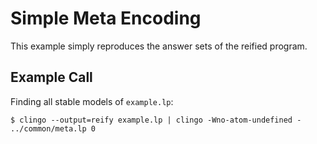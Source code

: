 # Simple Meta Encoding

This example simply reproduces the answer sets of the reified program.


## Example Call

Finding all stable models of `example.lp`:

    $ clingo --output=reify example.lp | clingo -Wno-atom-undefined - ../common/meta.lp 0
